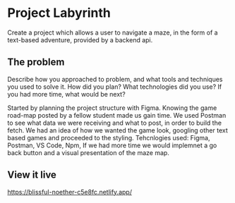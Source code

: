 # Project Labyrinth
Create a project which allows a user to navigate a maze, in the form of a text-based adventure, provided by a backend api.

## The problem

Describe how you approached to problem, and what tools and techniques you used to solve it. How did you plan? What technologies did you use? If you had more time, what would be next?

 Started by planning the project structure with Figma. Knowing the game road-map posted by a fellow student made us gain time. We used Postman to see what data we were receiving and what to post, in order to build the fetch. We had an idea of how we wanted the game look, googling other text based games and proceeded to the styling.
 Tehcnlogies used: Figma, Postman, VS Code, Npm,
 If we had more time we would implemnet a go back button and a visual presentation of the maze map.

## View it live
https://blissful-noether-c5e8fc.netlify.app/

